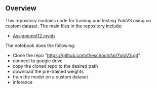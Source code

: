 ## Overview

This repository contains code for training and testing YoloV3 using on custom dataset. The main files in the repository include:

- [Assignemnt12.ipynb](https://github.com/mrrahul011/ERAV2/blob/main/Assignment_12/Assignemnt12.ipynb)

The notebook does the following:
  - Clone the repo "https://github.com/theschoolofai/YoloV3.git"
  - connect to google drive
  - copy the cloned repo to the desired path
  - download the pre-trained weights
  - train the model on a custom dataset
  - inference 
